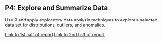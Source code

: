 ## P4: Explore and Summarize Data

Use R and apply exploratory data analysis techniques to explore a selected data set for distributions, outliers, and anomalies.

[Link to 1st half of report](https://www.kaggle.com/venturidb/d/freecodecamp/2016-new-coder-survey-/developing-data-scientists-engineers)
[Link to 2nd half of report](https://www.kaggle.com/venturidb/d/freecodecamp/2016-new-coder-survey-/new-coders-a-deeper-dive)